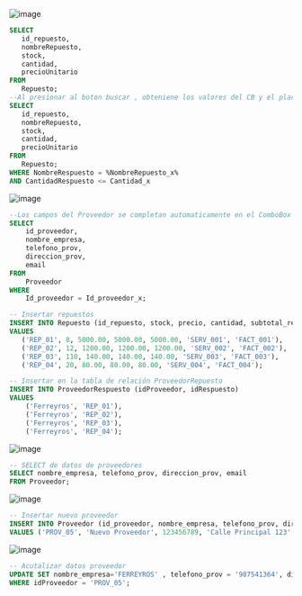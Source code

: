 
![image](https://github.com/RenzoAr10/DBD-KomaqService/assets/121067321/7fe07380-3b13-4a8a-94cf-4c05973d3767)





 ```sql
SELECT
    id_repuesto,
    nombreRepuesto,
    stock,
    cantidad,
    precioUnitario
FROM
    Repuesto;
--Al presionar al boton buscar , obteniene los valores del CB y el placeholder para filtrar la busqueda
SELECT
    id_repuesto,
    nombreRepuesto,
    stock,
    cantidad,
    precioUnitario
FROM
    Repuesto;
WHERE NombreRespuesto = %NombreRepuesto_x%
AND CantidadRespuesto <= Cantidad_x 
```
![image](https://github.com/RenzoAr10/DBD-KomaqService/assets/121067321/fb83823e-1ba9-428b-98fe-a6a144c2d9b8)



``` sql
--Los campos del Proveedor se completan automaticamente en el ComboBox , al seleccionar un proveedor_x 
SELECT
    id_proveedor,
    nombre_empresa,
    telefono_prov,
    direccion_prov,
    email
FROM
    Proveedor
WHERE 
    Id_proveedor = Id_proveedor_x;

-- Insertar repuestos
INSERT INTO Repuesto (id_repuesto, stock, precio, cantidad, subtotal_repuesto, id_servicio, id_factura)
VALUES 
   ('REP_01', 8, 5000.00, 5000.00, 5000.00, 'SERV_001', 'FACT_001'),
   ('REP_02', 12, 1200.00, 1200.00, 1200.00, 'SERV_002', 'FACT_002'),
   ('REP_03', 110, 140.00, 140.00, 140.00, 'SERV_003', 'FACT_003'),
   ('REP_04', 20, 80.00, 80.00, 80.00, 'SERV_004', 'FACT_004');

-- Insertar en la tabla de relación ProveedorRepuesto
INSERT INTO ProveedorRespuesto (idProveedor, idRespuesto)
VALUES
    ('Ferreyros', 'REP_01'),
    ('Ferreyros', 'REP_02'),
    ('Ferreyros', 'REP_03'),
    ('Ferreyros', 'REP_04');
``` 
![image](https://github.com/RenzoAr10/DBD-KomaqService/assets/121067321/b91c2359-c20a-4eec-8ae1-c1684520cd30)


``` sql
-- SELECT de datos de proveedores
SELECT nombre_empresa, telefono_prov, direccion_prov, email
FROM Proveedor;
```
![image](https://github.com/RenzoAr10/DBD-KomaqService/assets/121067321/8017fa7a-5640-40f2-af0f-612a6d0a59dc)


```sql
-- Insertar nuevo proveedor
INSERT INTO Proveedor (id_proveedor, nombre_empresa, telefono_prov, direccion_prov, email)
VALUES ('PROV_05', 'Nuevo Proveedor', 123456789, 'Calle Principal 123', 'nuevo@proveedor.com');
```
![image](https://github.com/RenzoAr10/DBD-KomaqService/assets/121067321/77c40c54-0b01-4feb-bc58-cd63dcd4063f)
```sql
-- Acutalizar datos proveedor
UPDATE SET nombre_empresa='FERREYROS' , telefono_prov = '987541364', direccion_prov ='Calle Principal 1341', email='fconstructora@gmail.com' , EstadoPRoveedor='Excelente'
WHERE idProveedor = 'PROV_05';
```

